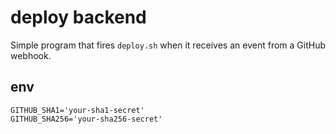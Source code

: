 # deploy backend

Simple program that fires `deploy.sh` when it receives an event from a GitHub webhook.

## env

```
GITHUB_SHA1='your-sha1-secret'
GITHUB_SHA256='your-sha256-secret'
```
